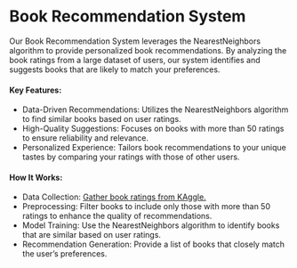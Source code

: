 # Book Recommendation System

Our Book Recommendation System leverages the NearestNeighbors algorithm to provide personalized book recommendations. By analyzing the book ratings from a large dataset of users, our system identifies and suggests books that are likely to match your preferences.

#### Key Features:

- Data-Driven Recommendations: Utilizes the NearestNeighbors algorithm to find similar books based on user ratings.
- High-Quality Suggestions: Focuses on books with more than 50 ratings to ensure reliability and relevance.
- Personalized Experience: Tailors book recommendations to your unique tastes by comparing your ratings with those of other users.

#### How It Works:

- Data Collection: [Gather book ratings from KAggle.](https://www.kaggle.com/datasets/arashnic/book-recommendation-dataset)
- Preprocessing: Filter books to include only those with more than 50 ratings to enhance the quality of recommendations.
- Model Training: Use the NearestNeighbors algorithm to identify books that are similar based on user ratings.
- Recommendation Generation: Provide a list of books that closely match the user’s preferences.